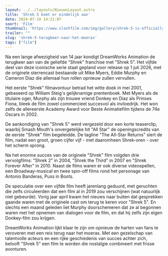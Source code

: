 ```yaml
---
layout: ../../layouts/NieuwsLayout.astro
title: 'Shrek 5 komt er eindelijk aan'
date: 2024-07-10 14:21:07
soort: 'Film'
thumbnail: 'https://www.slashfilm.com/img/gallery/shrek-5-is-officially-coming-in-2026-whole-cast-returning-get-your-game-on-go-play/intro-1720558871.jpg'
trailer: ""
slug: 'shrek-5-terugkeer-naar-het-moeras'
tags: ["film"]
---
```


Na een lange afwezigheid van 14 jaar kondigt DreamWorks Animation de terugkeer aan van de geliefde "Shrek" franchise met "Shrek 5". Het vijfde deel van deze iconische serie staat gepland voor release op 1 juli 2026, met de originele sterrencast bestaande uit Mike Myers, Eddie Murphy en Cameron Diaz die allemaal hun rollen opnieuw zullen vervullen.

Het eerste "Shrek" filmavontuur betrad het witte doek in mei 2001, gebaseerd op William Steig's gelijknamige prentenboek. Met Myers als de titulaire oger, Murphy als zijn trouwe vriend Donkey en Diaz als Prinses Fiona, bleek de film zowel commercieel succesvol als invloedrijk. Het won zelfs de allereerste Academy Award voor Beste Animatiefilm tijdens de 74e Oscars in 2002.

De aankondiging van "Shrek 5" werd vergezeld door een korte teaserclip, waarbij Smash Mouth's onvergetelijke hit "All Star" de openingscredits van de eerste "Shrek" film begeleidde. De tagline "The All-Star Returns" siert de film, nadat een groot, groen cijfer vijf - met daaromheen Shrek-oren - over het scherm sprong.

Na het enorme succes van de originele "Shrek" film volgden drie vervolgfilms: "Shrek 2" in 2004, "Shrek the Third" in 2007 en "Shrek Forever After" in 2010. Naast de films waren er ook diverse videospellen, een Broadway-musical en twee spin-off films rond het personage van Antonio Banderas, Puss in Boots. 

De speculatie over een vijfde film heeft jarenlang geduurd, met geruchten die zelfs circuleerden dat een film al in 2019 zou verschijnen (wat natuurlijk niet gebeurde). Vorig jaar april kwam het nieuws naar buiten dat gesprekken gaande waren met de originele cast om terug te keren voor "Shrek 5". En slechts een maand geleden liet Murphy doorschemeren dat ze al begonnen waren met het opnemen van dialogen voor de film, en dat hij zelfs zijn eigen Donkey-film zou krijgen.

DreamWorks Animation lijkt klaar te zijn om opnieuw de harten van fans te veroveren met een reis terug naar het moeras. Met een gezelschap van talentvolle acteurs en een rijke geschiedenis van succes achter zich, belooft "Shrek 5" een film te worden die nostalgie combineert met frisse avonturen.
